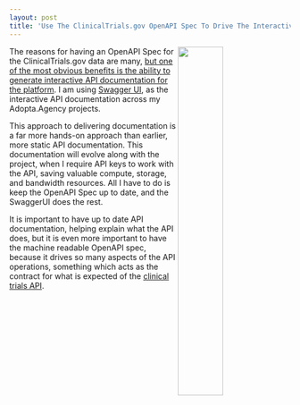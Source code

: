 ```yaml
---
layout: post
title: 'Use The ClinicalTrials.gov OpenAPI Spec To Drive The Interactive API Documentation'
---
```

<p><a href="http://adopta-agency.github.io/clinical-trials/documentation/?swagger_url=http://adopta-agency.github.io/clinical-trials/openapi-spec/complete.json"><img src="http://kinlane-productions.s3.amazonaws.com/api-evangelist-site/blog/clinical-trials-api-docs.png" alt="" width="40%" align="right" /></a></p>
<p>The reasons for having an OpenAPI Spec for the ClinicalTrials.gov data are many, <a href="http://adopta-agency.github.io/clinical-trials/documentation/?swagger_url=http://adopta-agency.github.io/clinical-trials/openapi-spec/complete.json">but one of the most obvious benefits is the ability to generate interactive API documentation for the platform</a>. I am using <a href="https://github.com/swagger-api/swagger-ui">Swagger UI</a>, as the interactive API documentation across my Adopta.Agency projects.</p>
<p>This approach to delivering documentation is a far more hands-on approach than earlier, more static API documentation. This documentation will evolve along with the project, when I require API keys to work with the API, saving valuable compute, storage, and bandwidth resources. All I have to do is keep the OpenAPI Spec up to date, and the SwaggerUI does the rest.</p>
<p>It is important to have up to date API documentation, helping explain what the API does, but it is even more important to have the machine readable OpenAPI spec, because it drives so many aspects of the API operations, something which acts as the contract for what is expected of the <a href="https://github.com/swagger-api/swagger-ui">clinical trials API</a>.</p>